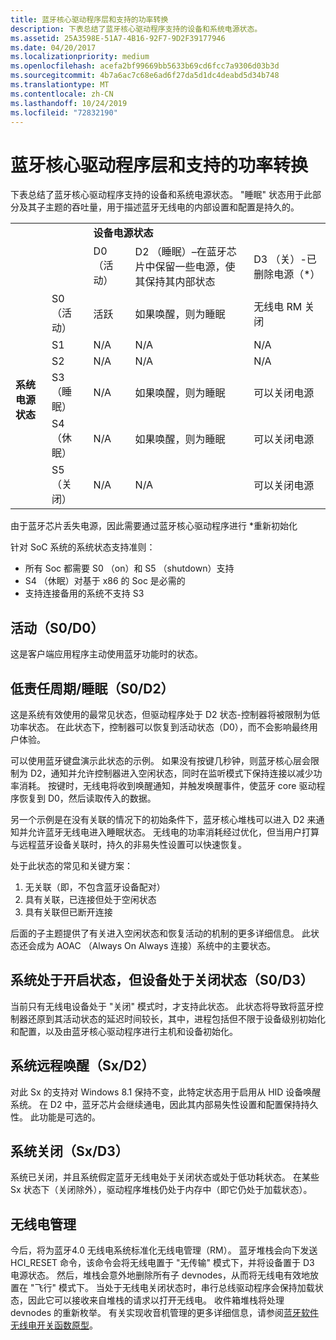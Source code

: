 ```yaml
---
title: 蓝牙核心驱动程序层和支持的功率转换
description: 下表总结了蓝牙核心驱动程序支持的设备和系统电源状态。
ms.assetid: 25A3598E-51A7-4B16-92F7-9D2F39177946
ms.date: 04/20/2017
ms.localizationpriority: medium
ms.openlocfilehash: acefa2bf99669bb5633b69cd6fcc7a9306d03b3d
ms.sourcegitcommit: 4b7a6ac7c68e6ad6f27da5d1dc4deabd5d34b748
ms.translationtype: MT
ms.contentlocale: zh-CN
ms.lasthandoff: 10/24/2019
ms.locfileid: "72832190"
---
```

# <a name="bluetooth-core-driver-layer-and-supported-power-transitions"></a>蓝牙核心驱动程序层和支持的功率转换


下表总结了蓝牙核心驱动程序支持的设备和系统电源状态。 "睡眠" 状态用于此部分及其子主题的吞吐量，用于描述蓝牙无线电的内部设置和配置是持久的。

<table>
    <tr>
        <td></td>
        <td></td>
        <td colspan="3"><b>设备电源状态</b></td>
    </tr>
    <tr>
        <td></td>
        <td></td>
        <td>D0 （活动）</td>
        <td>D2 （睡眠）–在蓝牙芯片中保留一些电源，使其保持其内部状态</td>
        <td>D3 （关）-已删除电源（*）</td>
    </tr>
    <tr>
        <td rowspan="6"><b>系统电源状态</b></td>
        <td>S0 （活动）</td>
        <td>活跃</td>
        <td>如果唤醒，则为睡眠</td>
        <td>无线电 RM 关闭</td>
    </tr>
    <tr>
        <td>S1</td>
        <td>N/A</td>
        <td>N/A</td>
        <td>N/A</td>
    </tr>
    <tr>
       <td>S2</td>
        <td>N/A</td>
        <td>N/A</td>
        <td>N/A</td>
    </tr>
    <tr>
        <td>S3 （睡眠）</td>
        <td>N/A</td>
        <td>如果唤醒，则为睡眠</td>
        <td>可以关闭电源</td>
    </tr>
    <tr>
        <td>S4（休眠）</td>
        <td>N/A</td>
        <td>如果唤醒，则为睡眠</td>
        <td>可以关闭电源</td>
    </tr>
    <tr>
        <td>S5（关闭）</td>
        <td>N/A</td>
        <td>N/A</td>
        <td>可以关闭电源</td>
    </tr>
</table>



由于蓝牙芯片丢失电源，因此需要通过蓝牙核心驱动程序进行 \*重新初始化

针对 SoC 系统的系统状态支持准则：

-   所有 Soc 都需要 S0 （on）和 S5 （shutdown）支持
-   S4 （休眠）对基于 x86 的 Soc 是必需的
-   支持连接备用的系统不支持 S3

## <a name="span-idactive__s0_d0_spanspan-idactive__s0_d0_spanspan-idactive__s0_d0_spanactive-s0d0"></a><span id="Active__S0_D0_"></span><span id="active__s0_d0_"></span><span id="ACTIVE__S0_D0_"></span>活动（S0/D0）


这是客户端应用程序主动使用蓝牙功能时的状态。

## <a name="span-idlow_duty_cycle_sleep__s0_d2_spanspan-idlow_duty_cycle_sleep__s0_d2_spanspan-idlow_duty_cycle_sleep__s0_d2_spanlow-duty-cyclesleep-s0d2"></a><span id="Low_Duty_Cycle_Sleep__S0_D2_"></span><span id="low_duty_cycle_sleep__s0_d2_"></span><span id="LOW_DUTY_CYCLE_SLEEP__S0_D2_"></span>低责任周期/睡眠（S0/D2）


这是系统有效使用的最常见状态，但驱动程序处于 D2 状态-控制器将被限制为低功率状态。 在此状态下，控制器可以恢复到活动状态（D0），而不会影响最终用户体验。

可以使用蓝牙键盘演示此状态的示例。 如果没有按键几秒钟，则蓝牙核心层会限制为 D2，通知并允许控制器进入空闲状态，同时在监听模式下保持连接以减少功率消耗。 按键时，无线电将收到唤醒通知，并触发唤醒事件，使蓝牙 core 驱动程序恢复到 D0，然后读取传入的数据。

另一个示例是在没有关联的情况下的初始条件下，蓝牙核心堆栈可以进入 D2 来通知并允许蓝牙无线电进入睡眠状态。 无线电的功率消耗经过优化，但当用户打算与远程蓝牙设备关联时，持久的非易失性设置可以快速恢复。

处于此状态的常见和关键方案：

1.  无关联（即，不包含蓝牙设备配对）
2.  具有关联，已连接但处于空闲状态
3.  具有关联但已断开连接

后面的子主题提供了有关进入空闲状态和恢复活动的机制的更多详细信息。 此状态还会成为 AOAC （Always On Always 连接）系统中的主要状态。

## <a name="span-idsystem_is_on_but_device_is_off__s0_d3_spanspan-idsystem_is_on_but_device_is_off__s0_d3_spanspan-idsystem_is_on_but_device_is_off__s0_d3_spansystem-is-on-but-device-is-off-s0d3"></a><span id="System_is_On_but_Device_is_Off__S0_D3_"></span><span id="system_is_on_but_device_is_off__s0_d3_"></span><span id="SYSTEM_IS_ON_BUT_DEVICE_IS_OFF__S0_D3_"></span>系统处于开启状态，但设备处于关闭状态（S0/D3）


当前只有无线电设备处于 "关闭" 模式时，才支持此状态。 此状态将导致将蓝牙控制器还原到其活动状态的延迟时间较长，其中，进程包括但不限于设备级别初始化和配置，以及由蓝牙核心驱动程序进行主机和设备初始化。

## <a name="span-idsystem_remote_wake-able__sx_d2_spanspan-idsystem_remote_wake-able__sx_d2_spanspan-idsystem_remote_wake-able__sx_d2_spansystem-remote-wake-able-sxd2"></a><span id="System_Remote_Wake-able__Sx_D2_"></span><span id="system_remote_wake-able__sx_d2_"></span><span id="SYSTEM_REMOTE_WAKE-ABLE__SX_D2_"></span>系统远程唤醒（Sx/D2）


对此 Sx 的支持对 Windows 8.1 保持不变，此特定状态用于启用从 HID 设备唤醒系统。 在 D2 中，蓝牙芯片会继续通电，因此其内部易失性设置和配置保持持久性。 此功能是可选的。

## <a name="span-idsystem_off__sx_d3__spanspan-idsystem_off__sx_d3__spanspan-idsystem_off__sx_d3__spansystem-off-sxd3"></a><span id="System_Off__Sx_D3__"></span><span id="system_off__sx_d3__"></span><span id="SYSTEM_OFF__SX_D3__"></span>系统关闭（Sx/D3）


系统已关闭，并且系统假定蓝牙无线电处于关闭状态或处于低功耗状态。 在某些 Sx 状态下（关闭除外），驱动程序堆栈仍处于内存中（即它仍处于加载状态）。

## <a name="span-idradio_managementspanspan-idradio_managementspanspan-idradio_managementspanradio-management"></a><span id="Radio_Management"></span><span id="radio_management"></span><span id="RADIO_MANAGEMENT"></span>无线电管理


今后，将为蓝牙4.0 无线电系统标准化无线电管理（RM）。 蓝牙堆栈会向下发送 HCI\_RESET 命令，该命令会将无线电置于 "无传输" 模式下，并将设备置于 D3 电源状态。 然后，堆栈会意外地删除所有子 devnodes，从而将无线电有效地放置在 "飞行" 模式下。 当处于无线电关闭状态时，串行总线驱动程序会保持加载状态，因此它可以接收来自堆栈的请求以打开无线电。 收件箱堆栈将处理 devnodes 的重新枚举。 有关实现收音机管理的更多详细信息，请参阅[蓝牙软件无线电开关函数原型](https://docs.microsoft.com/windows-hardware/drivers/ddi/index)。

 

 





